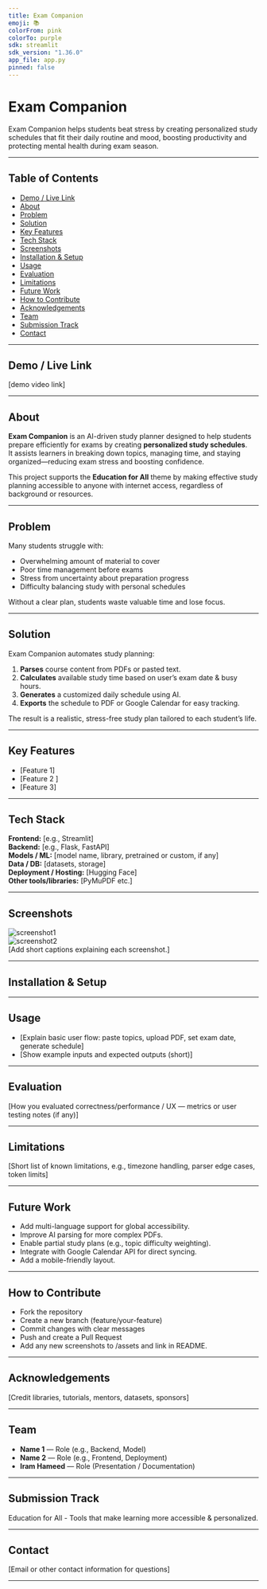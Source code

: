 ```yaml
---
title: Exam Companion
emoji: 📚
colorFrom: pink
colorTo: purple
sdk: streamlit
sdk_version: "1.36.0"
app_file: app.py
pinned: false
---
```


# Exam Companion
Exam Companion helps students beat stress by creating personalized study schedules that fit their daily routine and mood, boosting productivity and protecting mental health during exam season.

---

## Table of Contents
- [Demo / Live Link](#demo--live-link)
- [About](#about)
- [Problem](#problem)
- [Solution](#solution)
- [Key Features](#key-features)
- [Tech Stack](#tech-stack)
- [Screenshots](#demo--screenshots)
- [Installation & Setup](#installation--setup)
- [Usage](#usage)
- [Evaluation](#evaluation)
- [Limitations](#limitations)
- [Future Work](#future-work)
- [How to Contribute](#how-to-contribute)
- [Acknowledgements](#acknowledgements)
- [Team](#team)
- [Submission Track](#submission-track)
- [Contact](#contact)

---

## Demo / Live Link
[demo video link]

---

## About
**Exam Companion** is an AI-driven study planner designed to help students prepare efficiently for exams by creating **personalized study schedules**.  
It assists learners in breaking down topics, managing time, and staying organized—reducing exam stress and boosting confidence.  

This project supports the **Education for All** theme by making effective study planning accessible to anyone with internet access, regardless of background or resources.


---

## Problem
Many students struggle with:
- Overwhelming amount of material to cover  
- Poor time management before exams  
- Stress from uncertainty about preparation progress  
- Difficulty balancing study with personal schedules  

Without a clear plan, students waste valuable time and lose focus.

---

## Solution
Exam Companion automates study planning:
1. **Parses** course content from PDFs or pasted text.  
2. **Calculates** available study time based on user’s exam date & busy hours.  
3. **Generates** a customized daily schedule using AI.  
4. **Exports** the schedule to PDF or Google Calendar for easy tracking.  

The result is a realistic, stress-free study plan tailored to each student’s life.

---

## Key Features
- [Feature 1]
- [Feature 2 ]
- [Feature 3]

---

## Tech Stack
**Frontend:** [e.g., Streamlit]  
**Backend:** [e.g., Flask, FastAPI]  
**Models / ML:** [model name, library, pretrained or custom, if any]  
**Data / DB:** [datasets, storage]  
**Deployment / Hosting:** [Hugging Face]  
**Other tools/libraries:** [PyMuPDF etc.]

---

## Screenshots
![screenshot1](assets/screenshot1.png)  
![screenshot2](assets/screenshot2.png)  
[Add short captions explaining each screenshot.]

---

## Installation & Setup

---

## Usage
- [Explain basic user flow: paste topics, upload PDF, set exam date, generate schedule]
- [Show example inputs and expected outputs (short)]

---

## Evaluation
[How you evaluated correctness/performance / UX — metrics or user testing notes (if any)]

---

## Limitations
[Short list of known limitations, e.g., timezone handling, parser edge cases, token limits]

---

## Future Work
- Add multi-language support for global accessibility.
- Improve AI parsing for more complex PDFs.
- Enable partial study plans (e.g., topic difficulty weighting).
- Integrate with Google Calendar API for direct syncing.
- Add a mobile-friendly layout.

---

## How to Contribute
- Fork the repository
- Create a new branch (feature/your-feature)
- Commit changes with clear messages
- Push and create a Pull Request
- Add any new screenshots to /assets and link in README.

---

## Acknowledgements
[Credit libraries, tutorials, mentors, datasets, sponsors]

---

## Team
- **Name 1** — Role (e.g., Backend, Model)  
- **Name 2** — Role (e.g., Frontend, Deployment)  
- **Iram Hameed** — Role (Presentation / Documentation)  

---
## Submission Track

Education for All - Tools that make learning more accessible & personalized.

---

## Contact
[Email or other contact information for questions]

---

